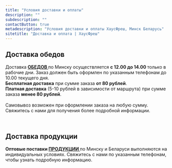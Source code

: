```yaml
---
title: "Условия доставки и оплаты"
description: ""
subdescription: ""
contactButton: true
metadescription: "Условия доставки и оплаты ХаусФреш, Минск Беларусь"
sitetitle: "Доставка и оплата | ХаусФреш"
---
```

<div class="row">
	<div class="col-lg-8 col-lg-offset-2 text-center text-primary">
		<h2 class="deliverySection">Доставка обедов</h2>
	</div>
</div>
<div class="row">
	<div class="col-lg-10 col-lg-offset-2 text-center">
		<p>
			Доставка <strong> <a href="/lunch/" title="Меню на неделю: цены, описание"> ОБЕДОВ </a> </strong> по Минску осуществляется <b> с 12.00 до 14.00 </b> только в рабочие дни. Заказ должен быть оформлен по указанным телефонам до 10.00 текущего дня.
			<br>
			<strong>Бесплатная доставка</strong> при сумме заказа <b>от 80 рублей</b>. 
			<br>
			<strong>Платная доставка</strong> (5-10 рублей в зависимости от маршрута) при сумме заказа <b>менее 80 рублей</b>.
			<br>
			<br>
			Самовывоз возможен при оформлении заказа на любую сумму. Свяжитесь с нами для получения более подробной информации.
		</p>
		<br>
	</div>
</div>
	
<div class="row">
	<div class="col-lg-8 col-lg-offset-2 text-center text-primary">
		<h2 class="deliverySection">Доставка продукции</h2>
	</div>
</div>
<div class="row">
	<div class="col-lg-10 col-lg-offset-2 text-center">
		<p>
			<strong> Оптовые поставки <a href="/production/" title="Сэндвичи, булочки, чиабатта, салаты, выпечка, торты, комплексные обеды: цены, описание"> ПРОДУКЦИИ </a> </strong> по Минску и Беларуси выполняются на индивидуальных условиях. Свяжитесь с нами по указанным телефонам, чтобы узнать подробную информацию.
		</p>
		<br>
	</div>
</div>
<br>

